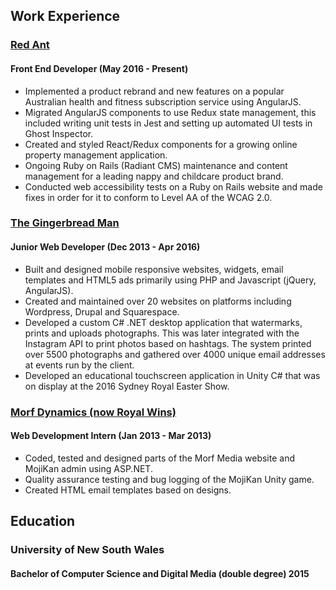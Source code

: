 ## Work Experience

### [Red Ant](https://redant.com.au/)
#### Front End Developer (May 2016 - Present)
* Implemented a product rebrand and new features on a popular Australian health and fitness subscription service using AngularJS. 
* Migrated AngularJS components to use Redux state management, this included writing unit tests in Jest and setting up automated UI tests in Ghost Inspector.
* Created and styled React/Redux components for a growing online property management application.
* Ongoing Ruby on Rails (Radiant CMS) maintenance and content management for a leading nappy and childcare product brand.
* Conducted web accessibility tests on a Ruby on Rails website and made fixes in order for it to conform to Level AA of the WCAG 2.0.

### [The Gingerbread Man](http://www.thegingerbreadman.com.au/home)
#### Junior Web Developer (Dec 2013 - Apr 2016)
* Built and designed mobile responsive websites, widgets, email templates and HTML5 ads primarily using PHP and Javascript (jQuery, AngularJS).
* Created and maintained over 20 websites on platforms including Wordpress, Drupal and Squarespace.
* Developed a custom C# .NET desktop application that watermarks, prints and uploads photographs. This was later integrated with the Instagram API to print photos based on hashtags. The system printed over 5500 photographs and gathered over 4000 unique email addresses at events run by the client. 
* Developed an educational touchscreen application in Unity C# that was on display at the 2016 Sydney Royal Easter Show.

### [Morf Dynamics (now Royal Wins)](http://www.royalwins.com/)
#### Web Development Intern (Jan 2013 - Mar 2013)
* Coded, tested and designed parts of the Morf Media website and MojiKan admin using ASP.NET.
* Quality assurance testing and bug logging of the MojiKan Unity game.
* Created HTML email templates based on designs.


## Education

### University of New South Wales
#### Bachelor of Computer Science and Digital Media (double degree) 2015
